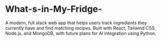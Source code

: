 # What-s-in-My-Fridge-
A modern, full stack web app that helps users track ingredients they currently have and find matching recipes. Built with React, Tailwind CSS, Node.js, and MongoDB, with future plans for AI integration using Python.
